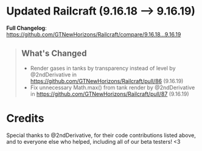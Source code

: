 # Updated Railcraft (9.16.18 -->  9.16.19)
**Full Changelog**: https://github.com/GTNewHorizons/Railcraft/compare/9.16.18...9.16.19
>## What's Changed
> * Render gases in tanks by transparency instead of level by @2ndDerivative in https://github.com/GTNewHorizons/Railcraft/pull/86 (9.16.19)
> * Fix unnecessary Math.max() from tank render by @2ndDerivative in https://github.com/GTNewHorizons/Railcraft/pull/87 (9.16.19)
>

# Credits
Special thanks to @2ndDerivative, for their code contributions listed above, and to everyone else who helped, including all of our beta testers! <3